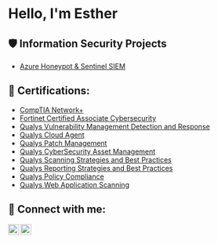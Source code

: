 <h1>Hello, I'm Esther <a href="https://www.linkedin.com/in/yun-esther/"> </a> 

<h2>🛡️ Information Security Projects</h2> 

 - [Azure Honeypot & Sentinel SIEM](https://github.com/yun-esther/Azure-Project)
   
<h2>📜 Certifications:</h2> 

  - [CompTIA Network+](https://github.com/yun-esther/yun-esther/blob/main/CompTIA%20Network%2B%20ce%20certificate.pdf)
  - [Fortinet Certified Associate Cybersecurity](https://github.com/yun-esther/yun-esther/blob/main/Fortinet_Certified_Associate_in_Cybersecurity.pdf)
  - [Qualys Vulnerability Management Detection and Response](https://github.com/yun-esther/yun-esther/blob/main/vmdr%20cert.pdf)
  - [Qualys Cloud Agent](https://github.com/yun-esther/yun-esther/blob/main/cloud%20agent%20cert.pdf)
  - [Qualys Patch Management](https://github.com/yun-esther/yun-esther/blob/main/Qualys%20PM%20Cert.pdf)
  - [Qualys CyberSecurity Asset Management](https://github.com/yun-esther/yun-esther/blob/main/CSAM%20cert.pdf)
  - [Qualys Scanning Strategies and Best Practices](https://github.com/yun-esther/yun-esther/blob/main/Scanning%20cert.pdf)
  - [Qualys Reporting Strategies and Best Practices](https://github.com/yun-esther/yun-esther/blob/main/reporting%20strategies%20cert.pdf)
  - [Qualys Policy Compliance](https://github.com/yun-esther/yun-esther/blob/main/QUalys%20Policy%20COmpliance%20cert.pdf)
  - [Qualys Web Application Scanning](https://github.com/yun-esther/yun-esther/blob/main/web%20application%20scanning.pdf)

<h2> 🤳 Connect with me:</h2> 

[<img align="left" alt="yourname | Twitter" width="22px" src="https://cdn.jsdelivr.net/npm/simple-icons@v3/icons/twitter.svg" />][twitter] 

[<img align="left" alt="yourname | LinkedIn" width="22px" src="https://cdn.jsdelivr.net/npm/simple-icons@v3/icons/linkedin.svg" />][linkedin] 

[twitter]: https://twitter.com/ 

[linkedin]: https://linkedin.com/in/yun-esther/ 

